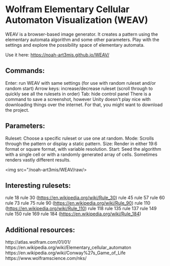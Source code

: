 # Wolfram Elementary Cellular Automaton Visualization (WEAV)

WEAV is a browser-based image generator. It creates a pattern using the elementary automata algorithm and some other parameters. Play with the settings and explore the possibility space of elementary automata. 

Use it here: https://noah-art3mis.github.io/WEAV/

<h2>Commands:</h2>
  Enter: run WEAV with same settings (for use with random ruleset and/or random start)
  Arrow keys: increase/decrease ruleset (scroll through to quickly see all the rulesets in order)
  Tab: hide control panel
  There is a command to save a screenshot, however Unity doesn't play nice with downloading things over the internet. For that, you might want to download the project.
  
<h2>Parameters:</h2>
  Ruleset:
      Choose a specific ruleset or use one at random.
  Mode:
      Scrolls through the pattern or display a static pattern.
  Size: 
      Render in either 19:6 format or square format, with variable resolution.
  Start:
      Seed the algorithm with a single cell or with a randomly generated array of cells. Sometimes renders vastly different results.

<img src="/noah-art3mis/WEAV/raw/>

<h2>Interesting rulesets:</h2>

  rule 18
  rule 30 (https://en.wikipedia.org/wiki/Rule_30)
  rule 45
  rule 57
  rule 60
  rule 73
  rule 75
  rule 90 (https://en.wikipedia.org/wiki/Rule_90)
  rule 110 (https://en.wikipedia.org/wiki/Rule_110)
  rule 118
  rule 135
  rule 137
  rule 149
  rule 150
  rule 169
  rule 184 (https://en.wikipedia.org/wiki/Rule_184)

<h2>Additional resources:</h2>
  http://atlas.wolfram.com/01/01/
  https://en.wikipedia.org/wiki/Elementary_cellular_automaton
  https://en.wikipedia.org/wiki/Conway%27s_Game_of_Life
  https://www.wolframscience.com/nks/

